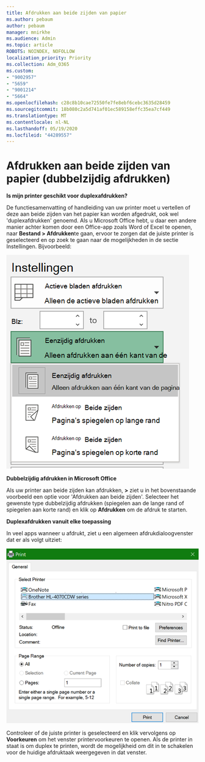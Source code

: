 ```yaml
---
title: Afdrukken aan beide zijden van papier
ms.author: pebaum
author: pebaum
manager: mnirkhe
ms.audience: Admin
ms.topic: article
ROBOTS: NOINDEX, NOFOLLOW
localization_priority: Priority
ms.collection: Adm_O365
ms.custom:
- "9002957"
- "5659"
- "9001214"
- "5664"
ms.openlocfilehash: c28c8b10cae72550fe7fe8ebf6cebc3635d28459
ms.sourcegitcommit: 18b080c2a5d741af01ec589158effc35ea7cf449
ms.translationtype: MT
ms.contentlocale: nl-NL
ms.lasthandoff: 05/19/2020
ms.locfileid: "44289557"
---
```

# <a name="printing-on-both-sides-of-paper-duplex-printing"></a>Afdrukken aan beide zijden van papier (dubbelzijdig afdrukken)

**Is mijn printer geschikt voor duplexafdrukken?**

De functiesamenvatting of handleiding van uw printer moet u vertellen of deze aan beide zijden van het papier kan worden afgedrukt, ook wel 'duplexafdrukken' genoemd. Als u Microsoft Office hebt, u daar een andere manier achter komen door een Office-app zoals Word of Excel te openen, naar **Bestand > Afdrukken**te gaan, ervoor te zorgen dat de juiste printer is geselecteerd en op zoek te gaan naar de mogelijkheden in de sectie Instellingen. Bijvoorbeeld: 

![Printerinstellingen](media/print-settings.png)

**Dubbelzijdig afdrukken in Microsoft Office**

Als uw printer aan beide zijden kan afdrukken, **>** ziet u in het bovenstaande voorbeeld een optie voor 'Afdrukken aan beide zijden'.  Selecteer het gewenste type dubbelzijdig afdrukken (spiegelen aan de lange rand of spiegelen aan korte rand) en klik op **Afdrukken** om de afdruk te starten.

**Duplexafdrukken vanuit elke toepassing**

In veel apps wanneer u afdrukt, ziet u een algemeen afdrukdialoogvenster dat er als volgt uitziet: 

![Dialoogvenster Afdrukken](media/print-dialog.png)

Controleer of de juiste printer is geselecteerd en klik vervolgens op **Voorkeuren** om het venster printervoorkeuren te openen. Als de printer in staat is om duplex te printen, wordt de mogelijkheid om dit in te schakelen voor de huidige afdruktaak weergegeven in dat venster.
